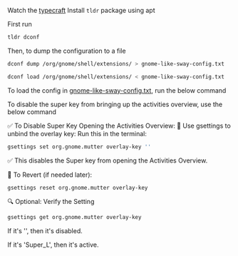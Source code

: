 Watch the [typecraft](https://youtu.be/O1kZd1f724U?si=48PuqWZhWu-Kua9y)
Install `tldr` package using apt

First run

```bash
tldr dconf
```

Then, to dump the configuration to a file

```bash
dconf dump /org/gnome/shell/extensions/ > gnome-like-sway-config.txt
```

```bash
dconf load /org/gnome/shell/extensions/ < gnome-like-sway-config.txt
```

To load the config in [gnome-like-sway-config.txt](./gnome-like-sway-config.txt), run the below command

To disable the super key from bringing up the activities overview, use the below command

✅ To Disable Super Key Opening the Activities Overview:
🔧 Use gsettings to unbind the overlay key:
Run this in the terminal:

```bash
gsettings set org.gnome.mutter overlay-key ''
```

✅ This disables the Super key from opening the Activities Overview.

🔄 To Revert (if needed later):

```bash
gsettings reset org.gnome.mutter overlay-key
```

🔍 Optional: Verify the Setting

```bash
gsettings get org.gnome.mutter overlay-key
```

If it's '', then it's disabled.

If it's 'Super_L', then it's active.
